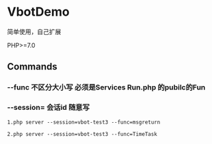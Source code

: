 # VbotDemo
简单使用，自己扩展

PHP>=7.0

## Commands
### --func 不区分大小写  必须是Services Run.php 的pubilc的Fun
### --session= 会话id 随意写
```
1.php server --session=vbot-test3 --func=msgreturn

2.php server --session=vbot-test3 --func=TimeTask
```
